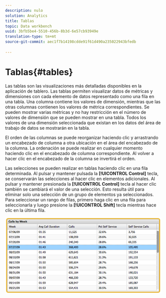 ```yaml
---
description: nulo
solution: Analytics
title: Tablas
topic: Data workbench
uuid: 3bfb5be4-5510-456b-8b3d-6e57cb93949e
translation-type: tm+mt
source-git-commit: aec1f7b14198cdde91f61d490a235022943bfedb

---
```



# Tablas{#tables}

Las tablas son las visualizaciones más detalladas disponibles en la aplicación de tablero. Las tablas permiten visualizar datos de métricas y dimensiones con cada elemento de datos representado como una fila en una tabla. Una columna contiene los valores de dimensión, mientras que las otras columnas contienen los valores de métrica correspondientes. Se pueden mostrar varias métricas y no hay restricción en el número de valores de dimensión que se pueden mostrar en una tabla. Todos los valores de una dimensión seleccionada que existan en los datos del área de trabajo de datos se mostrarán en la tabla.

El orden de las columnas se puede reorganizar haciendo clic y arrastrando un encabezado de columna a otra ubicación en el área del encabezado de la columna. La ordenación se puede realizar en cualquier momento haciendo clic en el encabezado de columna correspondiente. Al volver a hacer clic en el encabezado de la columna se invertirá el orden.

Las selecciones se pueden realizar en tablas haciendo clic en una fila determinada. Al pulsar y mantener pulsada la **[!UICONTROL Control]** tecla, se conservarán las selecciones al hacer clic en elementos adicionales. Al pulsar y mantener presionada la **[!UICONTROL Control]** tecla al hacer clic también se cambiará el valor de una selección. Esto resulta útil para eliminar solo una selección de un grupo de elementos ya seleccionados. Para seleccionar un rango de filas, primero haga clic en una fila para seleccionarla y luego presione la **[!UICONTROL Shift]** tecla mientras hace clic en la última fila.

![](assets/table.png)

